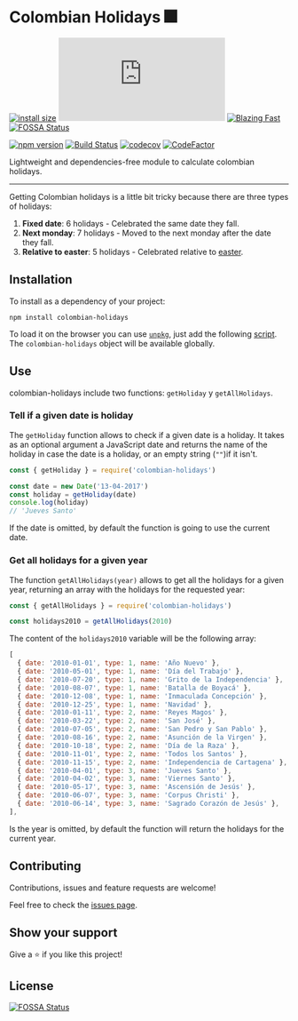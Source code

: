 # Colombian Holidays 🎆

[![install size](https://packagephobia.now.sh/badge?p=colombian-holidays)](https://packagephobia.now.sh/result?p=colombian-holidays)
[![gzip size](https://img.badgesize.io/https://unpkg.com/colombian-holidays/dist/colombian-holidays.js?compression=gzip)](https://unpkg.com/colombian-holidays/dist/colombian-holidays.js)
[![Blazing Fast](https://img.shields.io/badge/speed-blazing%20%F0%9F%94%A5-brightgreen.svg?style=flat-square)](https://twitter.com/acdlite/status/974390255393505280)
[![FOSSA Status](https://app.fossa.io/api/projects/git%2Bgithub.com%2FMauricioRobayo%2Fcolombian-holidays.svg?type=shield)](https://app.fossa.io/projects/git%2Bgithub.com%2FMauricioRobayo%2Fcolombian-holidays?ref=badge_shield)

[![npm version](https://badge.fury.io/js/colombian-holidays.svg)](https://badge.fury.io/js/colombian-holidays)
[![Build Status](https://github.com/MauricioRobayo/colombian-holidays/workflows/Build%20and%20Release/badge.svg)](https://github.com/MauricioRobayo/colombian-holidays/actions?query=workflow%3A%22Build+and+Release%22)
[![codecov](https://codecov.io/gh/MauricioRobayo/colombian-holidays/branch/master/graph/badge.svg)](https://codecov.io/gh/MauricioRobayo/colombian-holidays)
[![CodeFactor](https://www.codefactor.io/repository/github/mauriciorobayo/colombian-holidays/badge)](https://www.codefactor.io/repository/github/mauriciorobayo/colombian-holidays)

Lightweight and dependencies-free module to calculate colombian holidays.

---

Getting Colombian holidays is a little bit tricky because there are three types of holidays:

1. **Fixed date**: 6 holidays - Celebrated the same date they fall.
2. **Next monday**: 7 holidays - Moved to the next monday after the date they fall.
3. **Relative to easter**: 5 holidays - Celebrated relative to [easter](https://en.wikipedia.org/wiki/Easter).

## Installation

To install as a dependency of your project:

```shell
npm install colombian-holidays
```

To load it on the browser you can use [`unpkg`](http://unpkg.org/), just add the following [script](https://unpkg.com/colombian-holidays/dist/colombian-holidays.js). The `colombian-holidays` object will be available globally.

## Use

colombian-holidays include two functions: `getHoliday` y `getAllHolidays`.

### Tell if a given date is holiday

The `getHoliday` function allows to check if a given date is a holiday. It takes as an optional argument a JavaScript date and returns the name of the holiday in case the date is a holiday, or an empty string (`""`)if it isn't.

```js
const { getHoliday } = require('colombian-holidays')

const date = new Date('13-04-2017')
const holiday = getHoliday(date)
console.log(holiday)
// 'Jueves Santo'
```

If the date is omitted, by default the function is going to use the current date.

### Get all holidays for a given year

The function `getAllHolidays(year)` allows to get all the holidays for a given year, returning an array with the holidays for the requested year:

```js
const { getAllHolidays } = require('colombian-holidays')

const holidays2010 = getAllHolidays(2010)
```

The content of the `holidays2010` variable will be the following array:

```js
[
  { date: '2010-01-01', type: 1, name: 'Año Nuevo' },
  { date: '2010-05-01', type: 1, name: 'Día del Trabajo' },
  { date: '2010-07-20', type: 1, name: 'Grito de la Independencia' },
  { date: '2010-08-07', type: 1, name: 'Batalla de Boyacá' },
  { date: '2010-12-08', type: 1, name: 'Inmaculada Concepción' },
  { date: '2010-12-25', type: 1, name: 'Navidad' },
  { date: '2010-01-11', type: 2, name: 'Reyes Magos' },
  { date: '2010-03-22', type: 2, name: 'San José' },
  { date: '2010-07-05', type: 2, name: 'San Pedro y San Pablo' },
  { date: '2010-08-16', type: 2, name: 'Asunción de la Virgen' },
  { date: '2010-10-18', type: 2, name: 'Día de la Raza' },
  { date: '2010-11-01', type: 2, name: 'Todos los Santos' },
  { date: '2010-11-15', type: 2, name: 'Independencia de Cartagena' },
  { date: '2010-04-01', type: 3, name: 'Jueves Santo' },
  { date: '2010-04-02', type: 3, name: 'Viernes Santo' },
  { date: '2010-05-17', type: 3, name: 'Ascensión de Jesús' },
  { date: '2010-06-07', type: 3, name: 'Corpus Christi' },
  { date: '2010-06-14', type: 3, name: 'Sagrado Corazón de Jesús' },
],
```

Is the year is omitted, by default the function will return the holidays for the current year.

## Contributing

Contributions, issues and feature requests are welcome!

Feel free to check the [issues page](issues/).

## Show your support

Give a ⭐️ if you like this project!

## License

[![FOSSA Status](https://app.fossa.com/api/projects/git%2Bgithub.com%2FMauricioRobayo%2Fcolombian-holidays.svg?type=large)](https://app.fossa.com/projects/git%2Bgithub.com%2FMauricioRobayo%2Fcolombian-holidays?ref=badge_large)
